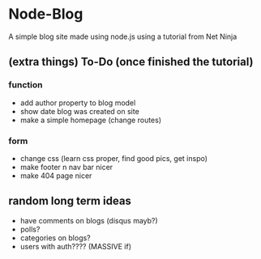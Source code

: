
# Node-Blog

A simple blog site made using node.js using a tutorial from Net Ninja


## (extra things) To-Do (once finished the tutorial)

### function
- add author property to blog model
- show date blog was created on site
- make a simple homepage (change routes)

### form
- change css (learn css proper, find good pics, get inspo)
- make footer n nav bar nicer
- make 404 page nicer

## random long term ideas

- have comments on blogs (disqus mayb?)
- polls?
- categories on blogs?
- users with auth????  (MASSIVE if)
